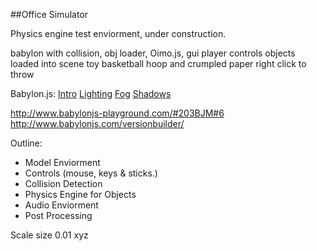 ##Office Simulator

Physics engine test enviorment, under construction.

babylon with collision, obj loader, Oimo.js, gui
player controls
objects loaded into scene
toy basketball hoop and crumpled paper right click to throw

Babylon.js:
[Intro](http://doc.babylonjs.com/tutorials/creating_a_basic_scene)
[Lighting](http://doc.babylonjs.com/tutorials/lights)
[Fog](http://doc.babylonjs.com/tutorials/environment#fog)
[Shadows](http://doc.babylonjs.com/tutorials/shadows)

http://www.babylonjs-playground.com/#203BJM#6
http://www.babylonjs.com/versionbuilder/


Outline:
- Model Enviorment
- Controls (mouse, keys & sticks.)
- Collision Detection
- Physics Engine for Objects
- Audio Enviorment
- Post Processing

Scale size 0.01 xyz